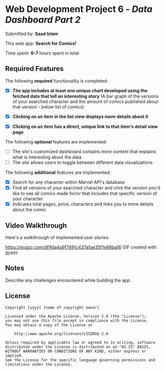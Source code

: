 # Web Development Project 6 - *Data Dashboard Part 2*

Submitted by: **Saad Islam**

This web app: **Search for Comics!**

Time spent: **6-7** hours spent in total

## Required Features

The following **required** functionality is completed:

- [X] **The app includes at least one unique chart developed using the fetched data that tell an interesting story** (A bar graph of the versions of your searched character and the amount of comics published about that version - below list of comics)
- [X] **Clicking on an item in the list view displays more details about it**
- [X] **Clicking on an item has a direct, unique link to that item's detail view page**


The following **optional** features are implemented:

- [ ] The site's customized dashboard contains more content that explains what is interesting about the data
- [ ] The site allows users to toggle between different data visualizations

The following **additional** features are implemented:

* [X] Search for any character within Marvel API's database
* [X] Find all versions of your searched character and click the version you'd like to see all comics made for/or that includes that specific version of your character
* [X] Indicates total pages, price, characters and links you to more details about the comic

## Video Walkthrough

Here's a walkthrough of implemented user stories:

https://gyazo.com/df9da4a9f7491c437a1ae35f1e88ba16
GIF created with gyazo 
<!-- Recommended tools:
[Kap](https://getkap.co/) for macOS
[ScreenToGif](https://www.screentogif.com/) for Windows
[peek](https://github.com/phw/peek) for Linux. -->

## Notes

Describe any challenges encountered while building the app.

## License

    Copyright [yyyy] [name of copyright owner]

    Licensed under the Apache License, Version 2.0 (the "License");
    you may not use this file except in compliance with the License.
    You may obtain a copy of the License at

        http://www.apache.org/licenses/LICENSE-2.0

    Unless required by applicable law or agreed to in writing, software
    distributed under the License is distributed on an "AS IS" BASIS,
    WITHOUT WARRANTIES OR CONDITIONS OF ANY KIND, either express or implied.
    See the License for the specific language governing permissions and
    limitations under the License.
